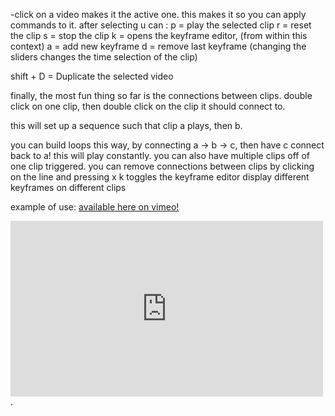 



-click on a video makes it the active one. this makes it so you can apply commands to it. after selecting u can : 
p = play the selected clip
r = reset the clip
s = stop the clip
k = opens the keyframe editor, 
   (from within this context) 
   a = add new keyframe
   d = remove last keyframe
   (changing the sliders changes the time selection of the clip)


shift + D = Duplicate the selected video

finally, the most fun thing so far is the connections between clips. 
double click on one clip, 
then
double click on the clip it should connect to. 

this will set up a sequence such that clip a plays, then b. 

you can build loops this way, by connecting a -> b -> c, then have c connect back to a!
this will play constantly. you can also have multiple clips off of one clip triggered. 
you can remove connections between clips by clicking on the line and pressing x
k toggles the keyframe editor display different keyframes on different clips

example of use: [available here on vimeo!](https://vimeo.com/41874554)
<iframe width="500" height="281" src="http://player.vimeo.com/video/44956664" frameborder="0"> </iframe>
.